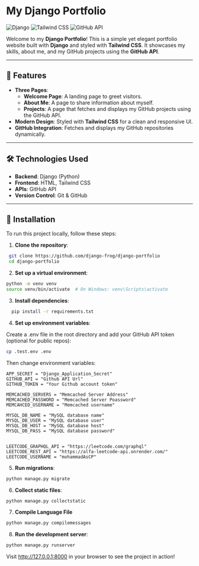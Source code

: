# My Django Portfolio

![Django](https://img.shields.io/badge/Django-092E20?style=for-the-badge&logo=django&logoColor=white)
![Tailwind CSS](https://img.shields.io/badge/Tailwind_CSS-38B2AC?style=for-the-badge&logo=tailwind-css&logoColor=white)
![GitHub API](https://img.shields.io/badge/GitHub_API-181717?style=for-the-badge&logo=github&logoColor=white)

Welcome to my **Django Portfolio**! This is a simple yet elegant portfolio website built with **Django** and styled with **Tailwind CSS**. It showcases my skills, about me, and my GitHub projects using the **GitHub API**.

---

## 🌟 Features

- **Three Pages**:
  - **Welcome Page**: A landing page to greet visitors.
  - **About Me**: A page to share information about myself.
  - **Projects**: A page that fetches and displays my GitHub projects using the GitHub API.
- **Modern Design**: Styled with **Tailwind CSS** for a clean and responsive UI.
- **GitHub Integration**: Fetches and displays my GitHub repositories dynamically.

---

## 🛠️ Technologies Used

- **Backend**: Django (Python)
- **Frontend**: HTML, Tailwind CSS
- **APIs**: GitHub API
- **Version Control**: Git & GitHub

---

## 🚀 Installation

To run this project locally, follow these steps:

1. **Clone the repository**:
  ```bash
   git clone https://github.com/django-frog/django-portfolio
   cd django-portfolio
  ```
2. **Set up a virtual environment**:
  ```bash  
  python -m venv venv
  source venv/bin/activate  # On Windows: venv\Scripts\activate
  ```
3. **Install dependencies**:
  ```bash
    pip install -r requirements.txt
  ```

4. **Set up environment variables**:

  Create a .env file in the root directory and add your GitHub API token (optional for public repos):

  ```bash
  cp .test.env .env
  ```

  Then change environment variables:
  ```env
  APP_SECRET = "Django_Application_Secret"
  GITHUB_API = "Github API Url"
  GITHUB_TOKEN = "Your Github account token"

  MEMCACHED_SERVERS = "Memcached Server Address"
  MEMCACHED_PASSWORD = "Memcached Server Poassword"
  MEMCAHCED_USERNAME = "Memcached username"

  MYSQL_DB_NAME = "MySQL database name"
  MYSQL_DB_USER = "MySQL database user"
  MYSQL_DB_HOST = "MySQL database host"
  MYSQL_DB_PASS = "MySQL database password"


  LEETCODE_GRAPHQL_API = "https://leetcode.com/graphql"
  LEETCODE_REST_API = "https://alfa-leetcode-api.onrender.com/"
  LEETCODE_USERNAME = "mohammadAsCP"
  ```

5. **Run migrations**:
  ```bash
  python manage.py migrate
  ```

6. **Collect static files**:
  ```bash
  python manage.py collectstatic
  ```

7. **Compile Language File**
```bash
python manage.py compilemessages
```

8. **Run the development server**:
  ```bash
  python manage.py runserver
  ```

Visit http://127.0.0.1:8000 in your browser to see the project in action!
